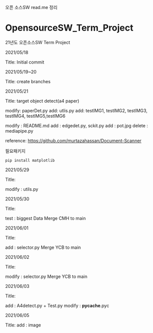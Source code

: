 오픈 소스SW read.me 정리

# OpensourceSW_Term_Project
21년도 오픈소스SW Term Project

2021/05/18

Title: Initial commit

2021/05/19~20

Title: create branches

2021/05/21

Title: target object detect(a4 paper)

modify: paperDet.py
add: utlis.py
add: testIMG1, testIMG2, testIMG3, testIMG4, testIMG5,testIMG6

modify : README.md
add : edgedet.py, sckit.py
add : pot.jpg
delete : mediapipe.py


reference:
https://github.com/murtazahassan/Document-Scanner


필요패키지
```
pip install matplotlib 
```

2021/05/29

Title:

modify : utils.py

2021/05/30

Title:

test : biggest Data
Merge CMH to main

2021/06/01

Title:

add : selector.py
Merge YCB to main

2021/06/02

Title: 

modify : selector.py
Merge YCB to main

2021/06/03

Title: 

add : A4detect.py + Test.py
modify : __pycache__.pyc

2021/06/05

Title: 
add : image
